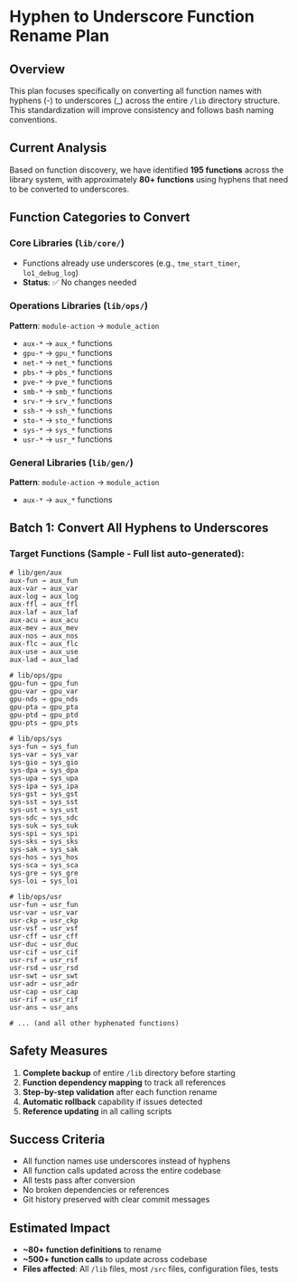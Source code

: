 # Hyphen to Underscore Function Rename Plan

## Overview
This plan focuses specifically on converting all function names with hyphens (-) to underscores (_) across the entire `/lib` directory structure. This standardization will improve consistency and follows bash naming conventions.

## Current Analysis
Based on function discovery, we have identified **195 functions** across the library system, with approximately **80+ functions** using hyphens that need to be converted to underscores.

## Function Categories to Convert

### Core Libraries (`lib/core/`)
- Functions already use underscores (e.g., `tme_start_timer`, `lo1_debug_log`)
- **Status**: ✅ No changes needed

### Operations Libraries (`lib/ops/`)
**Pattern**: `module-action` → `module_action`
- `aux-*` → `aux_*` functions
- `gpu-*` → `gpu_*` functions  
- `net-*` → `net_*` functions
- `pbs-*` → `pbs_*` functions
- `pve-*` → `pve_*` functions
- `smb-*` → `smb_*` functions
- `srv-*` → `srv_*` functions
- `ssh-*` → `ssh_*` functions
- `sto-*` → `sto_*` functions
- `sys-*` → `sys_*` functions
- `usr-*` → `usr_*` functions

### General Libraries (`lib/gen/`)
**Pattern**: `module-action` → `module_action`
- `aux-*` → `aux_*` functions

## Batch 1: Convert All Hyphens to Underscores

### Target Functions (Sample - Full list auto-generated):
```
# lib/gen/aux
aux-fun → aux_fun
aux-var → aux_var
aux-log → aux_log
aux-ffl → aux_ffl
aux-laf → aux_laf
aux-acu → aux_acu
aux-mev → aux_mev
aux-nos → aux_nos
aux-flc → aux_flc
aux-use → aux_use
aux-lad → aux_lad

# lib/ops/gpu
gpu-fun → gpu_fun
gpu-var → gpu_var
gpu-nds → gpu_nds
gpu-pta → gpu_pta
gpu-ptd → gpu_ptd
gpu-pts → gpu_pts

# lib/ops/sys
sys-fun → sys_fun
sys-var → sys_var
sys-gio → sys_gio
sys-dpa → sys_dpa
sys-upa → sys_upa
sys-ipa → sys_ipa
sys-gst → sys_gst
sys-sst → sys_sst
sys-ust → sys_ust
sys-sdc → sys_sdc
sys-suk → sys_suk
sys-spi → sys_spi
sys-sks → sys_sks
sys-sak → sys_sak
sys-hos → sys_hos
sys-sca → sys_sca
sys-gre → sys_gre
sys-loi → sys_loi

# lib/ops/usr  
usr-fun → usr_fun
usr-var → usr_var
usr-ckp → usr_ckp
usr-vsf → usr_vsf
usr-cff → usr_cff
usr-duc → usr_duc
usr-cif → usr_cif
usr-rsf → usr_rsf
usr-rsd → usr_rsd
usr-swt → usr_swt
usr-adr → usr_adr
usr-cap → usr_cap
usr-rif → usr_rif
usr-ans → usr_ans

# ... (and all other hyphenated functions)
```

## Safety Measures
1. **Complete backup** of entire `/lib` directory before starting
2. **Function dependency mapping** to track all references
3. **Step-by-step validation** after each function rename
4. **Automatic rollback** capability if issues detected
5. **Reference updating** in all calling scripts

## Success Criteria
- All function names use underscores instead of hyphens
- All function calls updated across the entire codebase
- All tests pass after conversion
- No broken dependencies or references
- Git history preserved with clear commit messages

## Estimated Impact
- **~80+ function definitions** to rename
- **~500+ function calls** to update across codebase
- **Files affected**: All `/lib` files, most `/src` files, configuration files, tests
